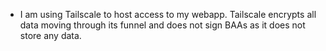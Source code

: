 - I am using Tailscale to host access to my webapp. Tailscale encrypts all data moving through its funnel and does
not sign BAAs as it does not store any data.
